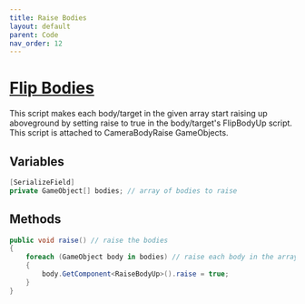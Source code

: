 ```yaml
---
title: Raise Bodies
layout: default
parent: Code
nav_order: 12
---
```


# [Flip Bodies](https://github.com/joshberger5/Temptare/blob/second/Assets/RaiseBodies.cs)
This script makes each body/target in the given array start raising up aboveground by setting raise to true in the body/target's FlipBodyUp script. This script is attached to CameraBodyRaise GameObjects.

## Variables
```csharp
[SerializeField]
private GameObject[] bodies; // array of bodies to raise
```

## Methods
```csharp
public void raise() // raise the bodies
{
    foreach (GameObject body in bodies) // raise each body in the array
    {
        body.GetComponent<RaiseBodyUp>().raise = true;
    }
}
```

